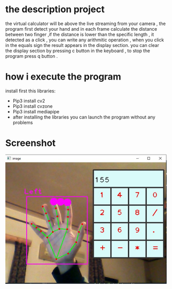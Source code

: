 
# the description project
the virtual calculator will be  above the live streaming from your camera , the program first detect your hand and in each frame calculate the distance between two finger  ,if the distance is lower than the specific length , it detected as a click , you can write any arithmitic operation , when you click in the equals sign the result appears in the display section. you can clear the display section by pressing c button in the keyboard , to stop the program press q button .
# how i execute the program
install first this libraries:
- Pip3 install cv2
- Pip3 install cvzone
- Pip3 install mediapipe 
- after installing the libraries you can launch the program without any problems
# Screenshot
![](imgvirtualCa.JPG)


